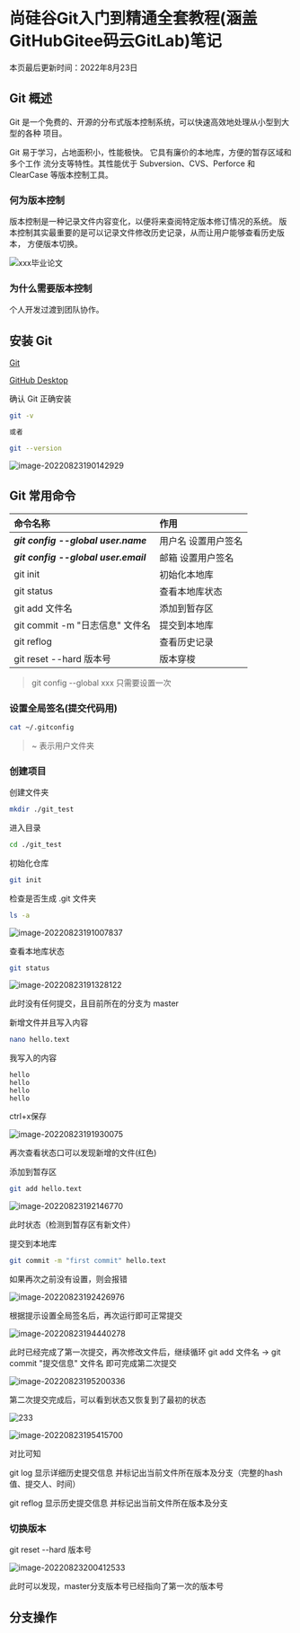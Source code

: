 # 尚硅谷Git入门到精通全套教程(涵盖GitHubGitee码云GitLab)笔记

本页最后更新时间：2022年8月23日

## Git 概述

Git 是一个免费的、开源的分布式版本控制系统，可以快速高效地处理从小型到大型的各种
项目。

Git 易于学习，占地面积小，性能极快。 它具有廉价的本地库，方便的暂存区域和多个工作
流分支等特性。其性能优于 Subversion、CVS、Perforce 和 ClearCase 等版本控制工具。

### 何为版本控制

版本控制是一种记录文件内容变化，以便将来查阅特定版本修订情况的系统。
版本控制其实最重要的是可以记录文件修改历史记录，从而让用户能够查看历史版本，
方便版本切换。

![xxx毕业论文](assets/Git_1.png)

### 为什么需要版本控制

个人开发过渡到团队协作。

## 安装 Git

[Git](https://git-scm.com/downloads)

[GitHub Desktop](https://desktop.github.com/)

确认 Git 正确安装

```bash
git -v

或者

git --version
```

![image-20220823190142929](./assets/git%20-v.png)

## Git 常用命令

|命令名称|作用|
|:---|:---|
|***git config --global user.name*** |用户名 设置用户签名|
|***git config --global user.email*** |邮箱 设置用户签名|
|git init |初始化本地库|
|git status |查看本地库状态|
|git add 文件名 |添加到暂存区|
|git commit -m "日志信息" 文件名 |提交到本地库|
|git reflog |查看历史记录|
|git reset --hard 版本号 |版本穿梭|

> git config --global xxx 只需要设置一次

### 设置全局签名(提交代码用)

```bash
cat ~/.gitconfig
```

> ~ 表示用户文件夹

### 创建项目

创建文件夹

```bash
mkdir ./git_test
```

进入目录

```bash
cd ./git_test
```

初始化仓库

```bash
git init
```

检查是否生成 .git 文件夹

```bash
ls -a
```

![image-20220823191007837](assets/image-20220823191007837.png)

查看本地库状态

```bash
git status
```

![image-20220823191328122](assets/image-20220823191328122.png)

此时没有任何提交，且目前所在的分支为 master

新增文件并且写入内容

```bash
nano hello.text
```

我写入的内容

```text
hello 
hello
hello
hello
```

ctrl+x保存

![image-20220823191930075](assets/image-20220823191930075.png)

再次查看状态口可以发现新增的文件(红色)

添加到暂存区

```bash
git add hello.text
```

![image-20220823192146770](assets/image-20220823192146770.png)

此时状态（检测到暂存区有新文件）

提交到本地库

```bash
git commit -m "first commit" hello.text
```

如果再次之前没有设置，则会报错

![image-20220823192426976](assets/image-20220823192426976.png)

根据提示设置全局签名后，再次运行即可正常提交

![image-20220823194440278](assets/image-20220823194440278.png)

此时已经完成了第一次提交，再次修改文件后，继续循环 git add 文件名 -> git commit "提交信息" 文件名 即可完成第二次提交

![image-20220823195200336](assets/image-20220823195200336.png)

第二次提交完成后，可以看到状态又恢复到了最初的状态

![233](assets/image-20220823195331982.png)

![image-20220823195415700](assets/image-20220823195415700.png)

对比可知

git log        显示详细历史提交信息 并标记出当前文件所在版本及分支（完整的hash值、提交人、时间）

git reflog    显示历史提交信息 并标记出当前文件所在版本及分支

### 切换版本

git reset --hard 版本号

![image-20220823200412533](assets/image-20220823200412533.png)

此时可以发现，master分支版本号已经指向了第一次的版本号

## 分支操作
